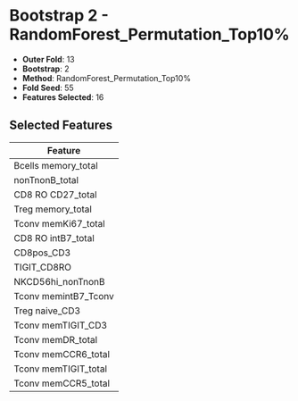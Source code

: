 # Bootstrap 2 - RandomForest_Permutation_Top10%

- **Outer Fold**: 13
- **Bootstrap**: 2
- **Method**: RandomForest_Permutation_Top10%
- **Fold Seed**: 55
- **Features Selected**: 16

## Selected Features

| Feature |
|---------|
| Bcells memory_total |
| nonTnonB_total |
| CD8 RO CD27_total |
| Treg memory_total |
| Tconv memKi67_total |
| CD8 RO intB7_total |
| CD8pos_CD3 |
| TIGIT_CD8RO |
| NKCD56hi_nonTnonB |
| Tconv memintB7_Tconv |
| Treg naive_CD3 |
| Tconv memTIGIT_CD3 |
| Tconv memDR_total |
| Tconv memCCR6_total |
| Tconv memTIGIT_total |
| Tconv memCCR5_total |
